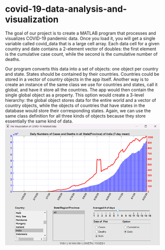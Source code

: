 # covid-19-data-analysis-and-visualization

The goal of our project is to create a MATLAB program that processes and visualizes COVID-19 pandemic data. Once you load it, you will get a single variable called covid_data that is a large cell array. Each data cell for a given country and date contains a 2-element vector of doubles: the first element is the cumulative case count, while the second is the cumulative number of deaths.

Our program converts this data into a set of objects: one object per country and state. States should be contained by their countries. Countries could be stored in a vector of country objects in the app itself. Another way is to create an instance of the same class we use for countries and states, call it global, and have it store all the countries. The app would then contain the single global object as a property. This option would create a 3-level hierarchy: the global object stores data for the entire world and a vector of country objects, while the objects of countries that have states in the database would store their corresponding states. Again, we can use the same class definition for all three kinds of objects because they store essentially the same kind of data.
![preview img](/preview.png)
